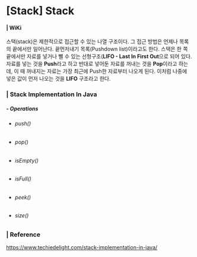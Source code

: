 # [Stack] Stack

#### | WiKi

스택(stack)은 제한적으로 접근할 수 있는 나열 구조이다. 그 접근 방법은 언제나 목록의 끝에서만 일어난다. 끝먼저내기 목록(Pushdown list)이라고도 한다. 스택은 한 쪽 끝에서만 자료를 넣거나 뺄 수 있는 선형구조(**LIFO - Last In First Out**으로 되어 있다. 자료를 넣는 것을 **Push**라고 하고 반대로 넣어둔 자료를 꺼내는 것을 **Pop**이라고 하는데, 이 때 꺼내지는 자료는 가장 최근에 Push한 자료부터 나오게 된다. 이처럼 나중에 넣은 값이 먼저 나오는 것을 **LIFO** 구조라고 한다.

### | Stack Implementation In Java

##### - Operations 

- ###### push()

- ###### pop()

- ###### isEmpty()

- ###### isFull()

- ###### peek()

- ###### size()

### | Reference 

https://www.techiedelight.com/stack-implementation-in-java/